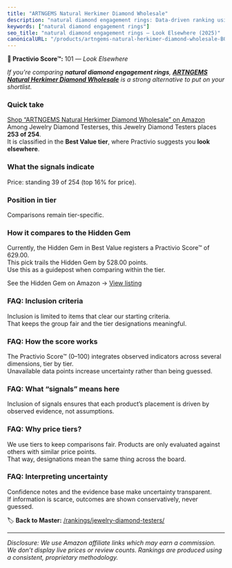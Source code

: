 ```yaml
---
title: "ARTNGEMS Natural Herkimer Diamond Wholesale"
description: "natural diamond engagement rings: Data-driven ranking using the Practivio Score™. Positioned by quality, value, demand, findability, momentum."
keywords: ["natural diamond engagement rings"]
seo_title: "natural diamond engagement rings — Look Elsewhere (2025)"
canonicalURL: "/products/artngems-natural-herkimer-diamond-wholesale-B0CJJ8F412/"
---
```


**🚫 Practivio Score™:** 101 — _Look Elsewhere_


*If you're comparing **natural diamond engagement rings**, **[ARTNGEMS Natural Herkimer Diamond Wholesale](https://www.amazon.com/dp/B0CJJ8F412?tag=practivio-20)** is a strong alternative to put on your shortlist.*
### Quick take
[Shop “ARTNGEMS Natural Herkimer Diamond Wholesale” on Amazon](https://www.amazon.com/dp/B0CJJ8F412?tag=practivio-20)
Among Jewelry Diamond Testerses, this Jewelry Diamond Testers places **253 of 254**.  
It is classified in the **Best Value tier**, where Practivio suggests you **look elsewhere**.

### What the signals indicate
Price: standing 39 of 254 (top 16% for price).  

### Position in tier
Comparisons remain tier-specific.

### How it compares to the Hidden Gem
Currently, the Hidden Gem in Best Value registers a Practivio Score™ of 629.00.  
This pick trails the Hidden Gem by 528.00 points.  
Use this as a guidepost when comparing within the tier.  

See the Hidden Gem on Amazon → [View listing](https://www.amazon.com/dp/B0CPHMR3P8?tag=practivio-20)

### FAQ: Inclusion criteria
Inclusion is limited to items that clear our starting criteria.  
That keeps the group fair and the tier designations meaningful.

### FAQ: How the score works
The Practivio Score™ (0–100) integrates observed indicators across several dimensions, tier by tier.  
Unavailable data points increase uncertainty rather than being guessed.

### FAQ: What “signals” means here
Inclusion of signals ensures that each product’s placement is driven by observed evidence, not assumptions.

### FAQ: Why price tiers?
We use tiers to keep comparisons fair. Products are only evaluated against others with similar price points.  
That way, designations mean the same thing across the board.

### FAQ: Interpreting uncertainty
Confidence notes and the evidence base make uncertainty transparent.  
If information is scarce, outcomes are shown conservatively, never guessed.


🏷️ **Back to Master:** [/rankings/jewelry-diamond-testers/](/rankings/jewelry-diamond-testers/)

---
_Disclosure: We use Amazon affiliate links which may earn a commission. We don’t display live prices or review counts. Rankings are produced using a consistent, proprietary methodology._
